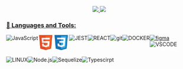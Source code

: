 <div align="center">
  <a href="https://github.com/alinebury">
  <img height="180em" src="https://github-readme-stats.vercel.app/api?username=alinebury&show_icons=true&theme=tokyonight&include_all_commits=true&count_private=true"/>
  <img height="180em" src="https://github-readme-stats.vercel.app/api/top-langs/?username=alinebury&layout=compact&langs_count=7&theme=tokyonight" />
</div>
 
### 🔨 Languages and Tools:
<a href="" target="_blank"> <img align="left" alt="JavaScript" height ="42px"  src="https://raw.githubusercontent.com/rahul-jha98/github_readme_icons/main/language_and_tools/square/javascript/javascript.svg"> </a>
<a href="" target="_blank"> <img alt="HTML" align="left" height="42px" src="https://raw.githubusercontent.com/devicons/devicon/master/icons/html5/html5-original.svg"> </a>
<a href="" target="_blank"> <img alt="CSS" align="left" height="42px" src="https://raw.githubusercontent.com/devicons/devicon/master/icons/css3/css3-original.svg"> </a>
<a href="" target="_blank"> <img alt="JEST" align="left" height="42px" src="https://cdn.jsdelivr.net/gh/devicons/devicon/icons/jest/jest-plain.svg"> </a>
<a href="" target="_blank"> <img align="left" alt="REACT" height ="42px" src="https://raw.githubusercontent.com/rahul-jha98/github_readme_icons/main/language_and_tools/square/react/react.svg"></a>
<a href="" target="_blank"> <img src="https://raw.githubusercontent.com/rahul-jha98/github_readme_icons/main/language_and_tools/square/git-scm/git-scm.svg" align="left" alt="git" height='42px'/> </a>
<a href="" target="_blank"> <img src="https://raw.githubusercontent.com/rahul-jha98/github_readme_icons/main/language_and_tools/square/figma/figma.svg" alt="figma" height='42px'/> </a>
 <a href="" target="_blank"> <img alt="DOCKER" align="left" height="42px" src="https://cdn.jsdelivr.net/gh/devicons/devicon/icons/docker/docker-original-wordmark.svg"/> </a>
<a href="" target="_blank"> <img alt="VSCODE" align="left" height="42px" src="https://cdn.jsdelivr.net/gh/devicons/devicon/icons/vscode/vscode-original-wordmark.svg"> </a>
<a href="" target="_blank"> <img alt="LINUX" align="left" height="42px" src="https://cdn.jsdelivr.net/gh/devicons/devicon/icons/linux/linux-original.svg"> </a>
<a href="https://nodejs.org" target="_blank"><img align="left" alt="Node.js" height ="42px" src="https://raw.githubusercontent.com/rahul-jha98/github_readme_icons/main/language_and_tools/square/node/node.svg"></a>
<a href="https://nodejs.org" target="_blank"><img align="left" alt="Sequelize" height ="42px" src="https://cdn.jsdelivr.net/gh/devicons/devicon/icons/sequelize/sequelize-original.svg"/></a>    
<a href="https://www.typescriptlang.org/" target="_blank"><img align="left" alt="Typescirpt" height ="42px" src="https://raw.githubusercontent.com/rahul-jha98/github_readme_icons/main/language_and_tools/square/typescript/typescript.svg"></a>
<!-- <a href="https://www.python.org" target="_blank"><img align="left" alt="Python" height ="42px" src="https://raw.githubusercontent.com/rahul-jha98/github_readme_icons/main/language_and_tools/square/python/python.svg"></a> 


  <a href="https://www.instagram.com/aline.bury/">
    <img align="left" alt="Aline's Instagram" width="22px" src="https://raw.githubusercontent.com/hussainweb/hussainweb/main/icons/instagram.png" />
  </a>
  <a href="https://www.linkedin.com/in/aline-bury/">
    <img align="left" alt="Aline's LinkedIN" width="22px" src="https://raw.githubusercontent.com/peterthehan/peterthehan/master/assets/linkedin.svg" />
  </a>
   <a href="">
    <img align="left" alt="Abhishek's Discord" width="22px" src="https://raw.githubusercontent.com/peterthehan/peterthehan/master/assets/discord.svg" />
  </a>-->
 </div>
 
